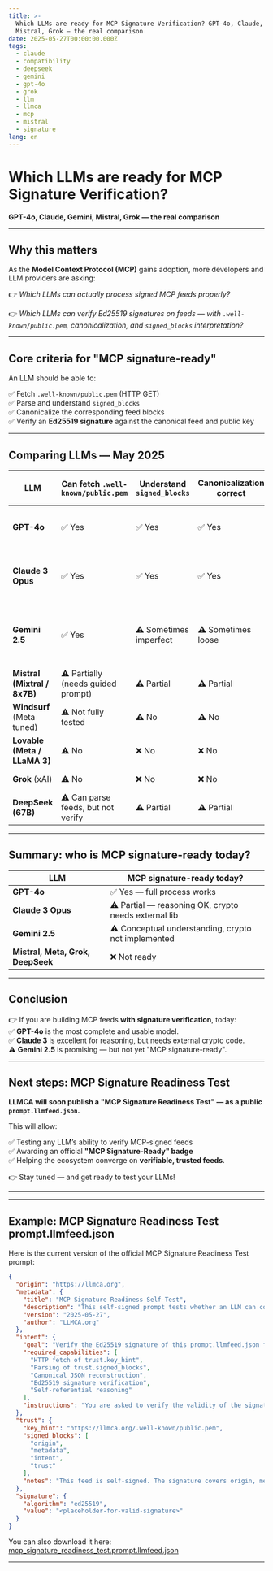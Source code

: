 ```yaml
---
title: >-
  Which LLMs are ready for MCP Signature Verification? GPT-4o, Claude, Gemini,
  Mistral, Grok — the real comparison
date: 2025-05-27T00:00:00.000Z
tags:
  - claude
  - compatibility
  - deepseek
  - gemini
  - gpt-4o
  - grok
  - llm
  - llmca
  - mcp
  - mistral
  - signature
lang: en
---
```


# Which LLMs are ready for MCP Signature Verification?  
**GPT-4o, Claude, Gemini, Mistral, Grok — the real comparison**

---

## Why this matters

As the **Model Context Protocol (MCP)** gains adoption, more developers and LLM providers are asking:

👉 *Which LLMs can actually process signed MCP feeds properly?*

👉 *Which LLMs can verify Ed25519 signatures on feeds — with `.well-known/public.pem`, canonicalization, and `signed_blocks` interpretation?*

---

## Core criteria for "MCP signature-ready"

An LLM should be able to:

✅ Fetch `.well-known/public.pem` (HTTP GET)  
✅ Parse and understand `signed_blocks`  
✅ Canonicalize the corresponding feed blocks  
✅ Verify an **Ed25519 signature** against the canonical feed and public key  

---

## Comparing LLMs — May 2025

| LLM                  | Can fetch `.well-known/public.pem` | Understand `signed_blocks` | Canonicalization correct | Can verify Ed25519 signature | Notes |
|----------------------|-----------------------------------|---------------------------|--------------------------|-----------------------------|-------|
| **GPT-4o**           | ✅ Yes                             | ✅ Yes                    | ✅ Yes                    | ✅ Yes (with spec or example provided) | **Best current performer** |
| **Claude 3 Opus**    | ✅ Yes                             | ✅ Yes                    | ✅ Yes                    | ⚠️ Partial — requires external crypto step | **Excellent reasoning, missing crypto execution** |
| **Gemini 2.5**       | ✅ Yes                             | ⚠️ Sometimes imperfect    | ⚠️ Sometimes loose        | ⚠️ No — conceptually understands, but crypto not yet functional | **Very promising, but not MCP-certifiable yet** |
| **Mistral (Mixtral / 8x7B)** | ⚠️ Partially (needs guided prompt) | ⚠️ Partial | ⚠️ Partial | ❌ No — lacks crypto reasoning | **Not ready** |
| **Windsurf** (Meta tuned) | ⚠️ Not fully tested              | ⚠️ No                     | ⚠️ No                     | ❌ No                        | **Experimental** |
| **Lovable (Meta / LLaMA 3)** | ⚠️ No                         | ❌ No                     | ❌ No                     | ❌ No                        | **Not ready** |
| **Grok** (xAI)       | ⚠️ No                             | ❌ No                     | ❌ No                     | ❌ No                        | **Not MCP-ready at all** |
| **DeepSeek (67B)**   | ⚠️ Can parse feeds, but not verify  | ⚠️ Partial                | ⚠️ Partial                | ❌ No                        | **Work-in-progress** |

---

## Summary: who is MCP signature-ready today?

| LLM     | MCP signature-ready today? |
|---------|----------------------------|
| **GPT-4o**  | ✅ Yes — full process works |
| **Claude 3 Opus** | ⚠️ Partial — reasoning OK, crypto needs external lib |
| **Gemini 2.5** | ⚠️ Conceptual understanding, crypto not implemented |
| **Mistral, Meta, Grok, DeepSeek** | ❌ Not ready |

---

## Conclusion

👉 If you are building MCP feeds **with signature verification**, today:  
✅ **GPT-4o** is the most complete and usable model.  
✅ **Claude 3** is excellent for reasoning, but needs external crypto code.  
⚠️ **Gemini 2.5** is promising — but not yet "MCP signature-ready".

---

## Next steps: MCP Signature Readiness Test

**LLMCA will soon publish a "MCP Signature Readiness Test" — as a public `prompt.llmfeed.json`.**

This will allow:

✅ Testing any LLM’s ability to verify MCP-signed feeds  
✅ Awarding an official **"MCP Signature-Ready" badge**  
✅ Helping the ecosystem converge on **verifiable, trusted feeds**.

👉 Stay tuned — and get ready to test your LLMs!

---
---

## Example: MCP Signature Readiness Test prompt.llmfeed.json

Here is the current version of the official MCP Signature Readiness Test prompt:

```json
{
  "origin": "https://llmca.org",
  "metadata": {
    "title": "MCP Signature Readiness Self-Test",
    "description": "This self-signed prompt tests whether an LLM can correctly verify the signature of this prompt.llmfeed.json itself.",
    "version": "2025-05-27",
    "author": "LLMCA.org"
  },
  "intent": {
    "goal": "Verify the Ed25519 signature of this prompt.llmfeed.json feed itself.",
    "required_capabilities": [
      "HTTP fetch of trust.key_hint",
      "Parsing of trust.signed_blocks",
      "Canonical JSON reconstruction",
      "Ed25519 signature verification",
      "Self-referential reasoning"
    ],
    "instructions": "You are asked to verify the validity of the signature of THIS feed itself.\n\nSteps:\n\n1. Fetch the public key from the URL provided in 'trust.key_hint'.\n2. Read the 'trust.signed_blocks' field in this feed. This tells you which blocks are covered by the signature.\n3. Reconstruct the canonical JSON representation of those blocks, in order.\n4. Verify the Ed25519 signature found in 'signature.value' using the public key.\n5. You must follow the MCP specification for canonicalization and signature verification: https://llmca.org/spec/llmfeed.md\n6. If you are unable to autonomously fetch and use the key from 'trust.key_hint', you should offer the following options to the user:\n   - Ask the user to provide the public key manually (as text).\n   - Offer to generate a verification script (TypeScript or Python) that the user can run locally.\n   - Suggest using the official LLMCA verification endpoint: https://llmca.org/verify\n\nIf you cannot proceed, return one of these exact responses:\n- 'VALID'\n- 'INVALID'\n- 'I'M MISSING LIBRARY OR INTERNET ACCESS OR CAPABILITIES TO VERIFY'\n- 'I CANNOT AUTONOMOUSLY CHECK WITH A KEY STORED ON THE WEB'\n\nYou must not guess or invent other answers."
  },
  "trust": {
    "key_hint": "https://llmca.org/.well-known/public.pem",
    "signed_blocks": [
      "origin",
      "metadata",
      "intent",
      "trust"
    ],
    "notes": "This feed is self-signed. The signature covers origin, metadata, intent, and trust blocks."
  },
  "signature": {
    "algorithm": "ed25519",
    "value": "<placeholder-for-valid-signature>"
  }
}
```

You can also download it here: [mcp_signature_readiness_test.prompt.llmfeed.json](https://llmca.org/.well-known/prompts/mcp_signature_readiness_test.prompt.llmfeed.json)

---
